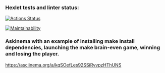 ### Hexlet tests and linter status:
[![Actions Status](https://github.com/Streinge/php-project-45/actions/workflows/hexlet-check.yml/badge.svg)](https://github.com/Streinge/php-project-45/actions)

[![Maintainability](https://api.codeclimate.com/v1/badges/a272fb094e2e9602cf0e/maintainability)](https://codeclimate.com/github/Streinge/php-project-45/maintainability)

### Askinema with an example of installing make install dependencies, launching the make brain-even game, winning and losing the player.
https://asciinema.org/a/kqSOefLes92SSiRvvpzHThUNS
